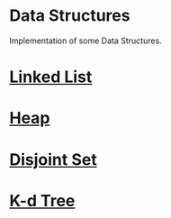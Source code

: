 # Data Structures
Implementation of some Data Structures.
# [Linked List](https://github.com/tarun-bisht/Data-Structures-Python/tree/master/Linked%20List)
# [Heap](https://github.com/tarun-bisht/Data-Structures-Python/tree/master/Heap)
# [Disjoint Set](https://github.com/tarun-bisht/Data-Structures-Python/tree/master/Disjoint%20Set)
# [K-d Tree](https://github.com/tarun-bisht/Data-Structures-Python/tree/master/K-d%20Tree)